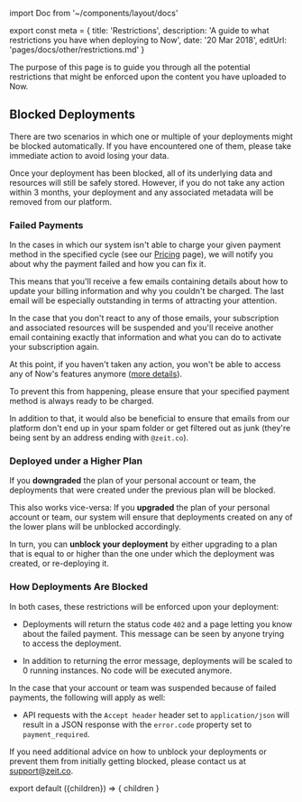 import Doc from '~/components/layout/docs'

export const meta = {
title: 'Restrictions',
description: 'A guide to what restrictions you have when deploying to Now',
date: '20 Mar 2018',
editUrl: 'pages/docs/other/restrictions.md'
}

The purpose of this page is to guide you through
all the potential restrictions that might be
enforced upon the content you have uploaded to Now.

## Blocked Deployments

There are two scenarios in which one or multiple
of your deployments might be blocked automatically. If
you have encountered one of them, please take immediate
action to avoid losing your data.

Once your deployment has been blocked, all
of its underlying data and resources
will still be safely stored. However, if you do not
take any action within 3 months, your deployment
and any associated metadata will be removed from our platform.

### Failed Payments

In the cases in which our system isn't able to charge
your given payment method in the specified cycle (see
our [Pricing](/pricing) page), we
will notify you about why the payment
failed and how you can fix it.

This means that you'll receive a few emails containing
details about how to update your billing information
and why you couldn't be charged. The last email
will be especially outstanding in terms of attracting
your attention.

In the case that you don't react to any of those
emails, your subscription and
associated resources will be suspended and you'll
receive another email containing exactly that information
and what you can do to activate
your subscription again.

At this point, if you haven't taken any action, you
won't be able to access any of Now's features
anymore ([more details](#how-deployments-are-blocked)).

To prevent this from happening, please ensure
that your specified payment method is always ready to be
charged.

In addition to that, it would also be beneficial
to ensure that emails from our platform
don't end up in your spam folder or get filtered out
as junk (they're being sent by an address ending with `@zeit.co`).

### Deployed under a Higher Plan

If you **downgraded** the plan of your personal account or
team, the deployments that were created under the previous
plan will be blocked.

This also works vice-versa: If you **upgraded** the plan of
your personal account or team, our system will ensure
that deployments created on any of the lower plans will
be unblocked accordingly.

In turn, you can **unblock your deployment** by either upgrading
to a plan that is equal to or higher than the one under which
the deployment was created, or re-deploying it.

### How Deployments Are Blocked

In both cases, these restrictions will be enforced upon
your deployment:

- Deployments will return the status code `402` and
  a page letting you know about the failed payment. This message
  can be seen by anyone trying to access the deployment.

- In addition to returning the error message, deployments
  will be scaled to 0 running instances. No code will
  be executed anymore.

In the case that your account or team was suspended because of
failed payments, the following will apply as well:

- API requests with the `Accept header` header
  set to `application/json` will result in a JSON response
  with the `error.code` property set to `payment_required`.

If you need additional advice on how to unblock your
deployments or prevent them from initially getting
blocked, please contact us at [support@zeit.co](mailto:support@zeit.co).

export default ({children}) => <Doc meta={meta}>{ children }</Doc>
